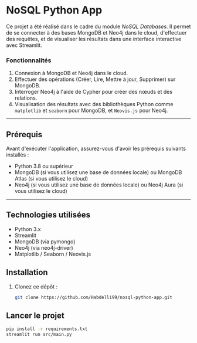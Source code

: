 # NoSQL Python App

Ce projet a été réalisé dans le cadre du module *NoSQL Databases*. Il permet de se connecter à des bases MongoDB et Neo4j dans le cloud, d'effectuer des requêtes, et de visualiser les résultats dans une interface interactive avec Streamlit.

### Fonctionnalités

1. Connexion à MongoDB et Neo4j dans le cloud.
2. Effectuer des opérations (Créer, Lire, Mettre à jour, Supprimer) sur MongoDB.
3. Interroger Neo4j à l'aide de Cypher pour créer des nœuds et des relations.
4. Visualisation des résultats avec des bibliothèques Python comme `matplotlib` et `seaborn` pour MongoDB, et `Neovis.js` pour Neo4j.

---

## Prérequis

Avant d'exécuter l'application, assurez-vous d'avoir les prérequis suivants installés :

- Python 3.8 ou supérieur
- MongoDB (si vous utilisez une base de données locale) ou MongoDB Atlas (si vous utilisez le cloud)
- Neo4j (si vous utilisez une base de données locale) ou Neo4j Aura (si vous utilisez le cloud)

---

## Technologies utilisées

- Python 3.x
- Streamlit
- MongoDB (via pymongo)
- Neo4j (via neo4j-driver)
- Matplotlib / Seaborn / Neovis.js
  
## Installation

1. Clonez ce dépôt :

   ```bash
   git clone https://github.com/Habdelli99/nosql-python-app.git
   
## Lancer le projet

```bash
pip install -r requirements.txt
streamlit run src/main.py
